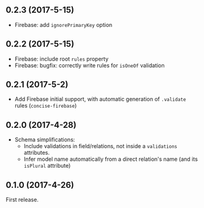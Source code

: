 ## 0.2.3 (2017-5-15)

- Firebase: add `ignorePrimaryKey` option

## 0.2.2 (2017-5-15)

- Firebase: include root `rules` property
- Firebase: bugfix: correctly write rules for `isOneOf` validation

## 0.2.1 (2017-5-2)

- Add Firebase initial support, with automatic generation of `.validate` rules (`concise-firebase`)

## 0.2.0 (2017-4-28)

- Schema simplifications:
  - Include validations in field/relations, not inside a `validations` attributes.
  - Infer model name automatically from a direct relation's name (and its `isPlural` attribute)

## 0.1.0 (2017-4-26)

First release.
